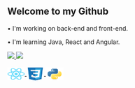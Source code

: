 ## Welcome to my Github

• I'm working on back-end and front-end.

• I'm learning Java, React and Angular.

<div>
<a href="https://github.com/Pereira017">
<img height="180em" src="https://github-readme-stats.vercel.app/api?username=Pereira017&show_icons=true&theme=dark&include_all_commits=true&count_private=true"/>
<img height="180em" src="https://github-readme-stats.vercel.app/api/top-langs/?username=Pereira017&layout=compact&langs_count=16&theme=dark"/>
</div>

<div style="display: inline_block"><br>
<img align="center" alt="Rafa-React" height="30" width="40" src="https://raw.githubusercontent.com/devicons/devicon/master/icons/react/react-original.svg">          
<img align="center" alt="Rafa-CSS" height="30" width="40" src="https://raw.githubusercontent.com/devicons/devicon/master/icons/css3/css3-original.svg">
<img align="center" alt="Rafa-Python" height="30" width="40" src="https://raw.githubusercontent.com/devicons/devicon/master/icons/python/python-original.svg">
          
          
